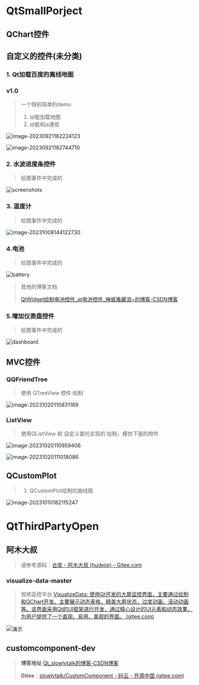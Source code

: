 # QtSmallPorject







## QChart控件









## 自定义的控件(未分类)



### 1. Qt加载百度的离线地图



### v1.0

> 一个特别简单的demo
>
> 1. qt能加载地图
> 2. qt能和js通信

![image-20230921182224123](./ReadMe.assets/image-20230921182224123.png)





![image-20230921182744710](./ReadMe.assets/image-20230921182744710.png)







### 2. 水波进度条控件

> 绘图事件中完成的



![screenshots](./ReadMe.assets/screenshots.gif)













### 3. 温度计

> 绘图事件中完成的

![image-20231008144122730](./ReadMe.assets/image-20231008144122730.png)







### 4.电池

> 绘图事件中完成的



![battery](./ReadMe.assets/battery.gif)





> 其他的博客文档
>
> [QtWidget绘制电池控件_qt电池控件_神威难藏泪~的博客-CSDN博客](https://blog.csdn.net/Thinking777/article/details/128766542)















### 5.增加仪表盘控件

> 绘图事件中完成的

![dashboard](./ReadMe.assets/dashboard.gif)





















## MVC控件



### QQFriendTree

> 使用 QTreeView 控件 绘制



![image-20231020110831189](./ReadMe.assets/image-20231020110831189.png)





### ListView

> 使用QListView 和 自定义委托实现的 绘制，模仿下面的控件



![image-20231020110959406](./ReadMe.assets/image-20231020110959406.png)



![image-20231020111018086](./ReadMe.assets/image-20231020111018086.png)





















## QCustomPlot

> 1. QCustomPlot绘制的曲线图



![image-20231010182115247](./ReadMe.assets/image-20231010182115247.png)















# QtThirdPartyOpen













## 阿木大叔

> 请参考源码：[仓库 - 阿木大叔 (hudejie) - Gitee.com](https://gitee.com/hudejie/projects)





### visualize-data-master

> 视频监控平台  [VisualizeData: 使用Qt开发的大屏监控界面，主要通过绘制和QChart开发。主要展示动态表格，精美大屏状态，过度动画，滚动动画等。该界面采用Qt的UI框架进行开发，通过精心设计的UI元素和动态效果，为用户提供了一个直观、易用、美观的界面。 (gitee.com)](https://gitee.com/hudejie/visualize-data)



![演示](./ReadMe.assets/演示.gif)

























## customcomponent-dev

> **博客地址**  [Qt_slowlytalk的博客-CSDN博客](https://blog.csdn.net/tax10240809163com/category_6016303.html)
>
> **Gitee**：[slowlytalk/CustomComponent - 码云 - 开源中国 (gitee.com)](https://gitee.com/Gqian_com/customcomponent/tree/dev)































